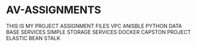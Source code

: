 # AV-ASSIGNMENTS
THIS IS MY PROJECT ASSIGNMENT FILES
VPC
ANISBLE
PYTHON 
DATA BASE SERVICES
SIMPLE STORAGE SERVICES
DOCKER
CAPSTON PROJECT
ELASTIC BEAN STALK
